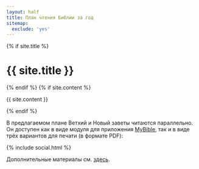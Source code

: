 ```yaml
---
layout: half
title: План чтения Библии за год
sitemap:
  exclude: 'yes'
---
```

{% if site.title %}
<h1 class="pageTitle">{{ site.title }}</h1>
{% endif %}
{% if site.content %}
<p class="pageContent">{{ site.content }}</p>
{% endif %}
<p class="pageContent">В предлагаемом плане Ветхий и Новый заветы читаются параллельно. Он доступен как в виде модуля для приложения <a href="https://mybible.zone" title="сайт приложения MyBible">MyBible</a>, так и в виде трёх вариантов для печати (в формате PDF):</p>
{% include social.html %}
<p class="pageContent">Дополнительные материалы см. <a href="https://github.com/novchurch/plan" title="Хранилище исходных кодов сайта">здесь</a>.</p>
